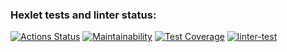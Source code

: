 ### Hexlet tests and linter status:
[![Actions Status](https://github.com/Mikselll/frontend-project-lvl2/workflows/hexlet-check/badge.svg)](https://github.com/Mikselll/frontend-project-lvl2/actions)
[![Maintainability](https://api.codeclimate.com/v1/badges/b4b6f7f0d57b79a8c356/maintainability)](https://codeclimate.com/github/Mikselll/frontend-project-lvl2/maintainability)
[![Test Coverage](https://api.codeclimate.com/v1/badges/b4b6f7f0d57b79a8c356/test_coverage)](https://codeclimate.com/github/Mikselll/frontend-project-lvl2/test_coverage)
[![linter-test](https://github.com/Mikselll/frontend-project-lvl2/actions/workflows/linter-test.yml/badge.svg)](https://github.com/Mikselll/frontend-project-lvl2/actions/workflows/linter-test.yml)
